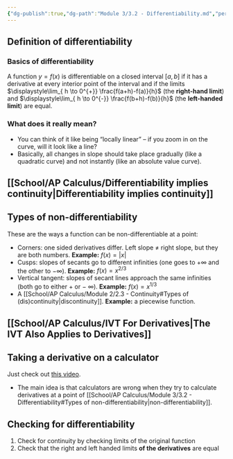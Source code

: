 ```yaml
---
{"dg-publish":true,"dg-path":"Module 3/3.2 - Differentiability.md","permalink":"/module-3/3-2-differentiability/","created":"","updated":""}
---
```


## Definition of differentiability
### Basics of differentiability
A function $y=f(x)$ is differentiable on a closed interval $[a,b]$ if it has a derivative at every interior point of the interval and if the limits $\displaystyle\lim_{ h \to 0^{+}} \frac{f(a+h)-f(a)}{h}$ (the **right-hand limit**) and $\displaystyle\lim_{ h \to 0^{-}} \frac{f(b+h)-f(b)}{h}$ (the **left-handed limit**) are equal.
### What does it really mean?
- You can think of it like being “locally linear” – if you zoom in on the curve, will it look like a line?
- Basically, all changes in slope should take place gradually (like a quadratic curve) and not instantly (like an absolute value curve).
## [[School/AP Calculus/Differentiability implies continuity\|Differentiability implies continuity]]
## Types of non-differentiability
These are the ways a function can be non-differentiable at a point:
- Corners: one sided derivatives differ. Left slope $\neq$ right slope, but they are both numbers. **Example:** $f(x)=|x|$
- Cusps: slopes of secants go to different infinities (one goes to $+\infty$ and the other to $-\infty$). **Example:** $f(x) = x^{2/3}$
- Vertical tangent: slopes of secant lines approach the same infinities (both go to either $+$ or $-$ $\infty$). **Example:** $f(x)=x^{1/3}$
- A [[School/AP Calculus/Module 2/2.3 - Continuity#Types of (dis)continuity\|discontinuity]]. **Example:** a piecewise function.
## [[School/AP Calculus/IVT For Derivatives\|The IVT Also Applies to Derivatives]]

## Taking a derivative on a calculator
Just check out [this video](https://www.youtube.com/watch?v=7yMOknc82uw&list=PLBSRjc5Bh-86nd7GlzzJS0KuToFiem6s2&index=4).
- The main idea is that calculators are wrong when they try to calculate derivatives at a point of [[School/AP Calculus/Module 3/3.2 - Differentiability#Types of non-differentiability\|non-differentiability]].
## Checking for differentiability
1. Check for continuity by checking limits of the original function
2. Check that the right and left handed limits **of the derivatives** are equal